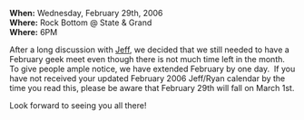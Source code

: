 **When:** Wednesday, February 29th, 2006\
**Where:** Rock Bottom @ State & Grand\
**Where:** 6PM

After a long discussion with
[Jeff](http://weblogs.asp.net/jkey "Jeff Key"), we decided that we still
needed to have a February geek meet even though there is not much time
left in the month.  To give people ample notice, we have extended
February by one day.  If you have not received your updated February
2006 Jeff/Ryan calendar by the time you read this, please be aware that
February 29th will fall on March 1st.

Look forward to seeing you all there!
